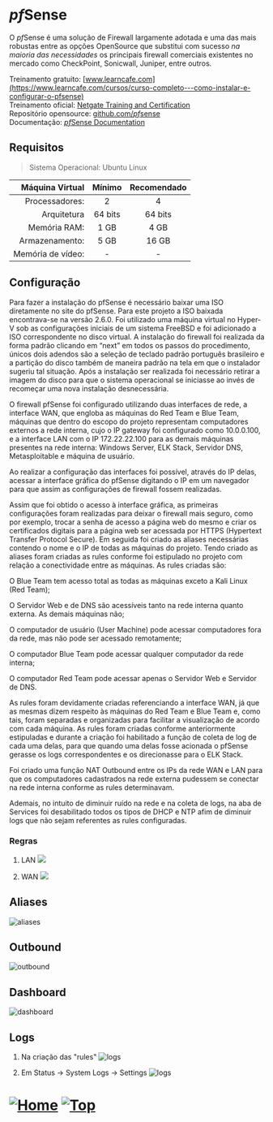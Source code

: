 # *pf*Sense

O *pf*Sense é uma solução de Firewall largamente adotada e uma das mais robustas entre as opções OpenSource que substitui com sucesso _na maioria das necessidades_ os principais firewall comerciais existentes no mercado como CheckPoint, Sonicwall, Juniper, entre outros.

Treinamento gratuito: [www.learncafe.com](https://www.learncafe.com/cursos/curso-completo---como-instalar-e-configurar-o-pfsense)  
Treinamento oficial: [Netgate Training and Certification](https://www.pfsense.org/our-services/#pfsense-training)  
Repositório opensource: [github.com/*pf*sense](https://github.com/pfsense)  
Documentação: [*pf*Sense Documentation](https://docs.netgate.com/pfsense/en/latest/)

## Requisitos

> Sistema Operacional: Ubuntu Linux

|   Máquina Virtual | Mínimo  | Recomendado |
| ----------------: | :-----: | :---------: |
|    Processadores: |    2    |      4      |
|       Arquitetura | 64 bits |   64 bits   |
|      Memória RAM: |  1 GB   |    4 GB     |
|    Armazenamento: |  5 GB   |    16 GB    |
| Memória de vídeo: |    -    |      -      |



## Configuração

Para fazer a instalação do pfSense é necessário baixar uma ISO diretamente no site do pfSense. Para este projeto a ISO baixada encontrava-se na versão 2.6.0. Foi utilizado uma máquina virtual no Hyper-V sob as configurações iniciais de um sistema FreeBSD e foi adicionado a ISO correspondente no disco virtual. A instalação do firewall foi realizada da forma padrão clicando em “next” em todos os passos do procedimento, únicos dois adendos são a seleção de teclado padrão português brasileiro e a partição do disco também de maneira padrão na tela em que o instalador sugeriu tal situação. Após a instalação ser realizada foi necessário retirar a imagem do disco para que o sistema operacional se iniciasse ao invés de recomeçar uma nova instalação desnecessária.

O firewall pfSense foi configurado utilizando duas interfaces de rede, a interface WAN, que engloba as máquinas do Red Team e Blue Team, máquinas que dentro do escopo do projeto representam computadores externos a rede interna, cujo o IP gateway foi configurado como 10.0.0.100, e a interface LAN com o IP 172.22.22.100 para as demais máquinas presentes na rede interna: Windows Server, ELK Stack, Servidor DNS, Metasploitable e máquina de usuário. 

Ao realizar a configuração das interfaces foi possível, através do IP delas, acessar a interface gráfica do pfSense digitando o IP em um navegador para que assim as configurações de firewall fossem realizadas. 

Assim que foi obtido o acesso à interface gráfica, as primeiras configurações foram realizadas para deixar o firewall mais seguro, como por exemplo, trocar a senha de acesso a página web do mesmo e criar os certificados digitais para a página web ser acessada por HTTPS (Hypertext Transfer Protocol Secure). Em seguida foi criado as aliases necessárias contendo o nome e o IP de todas as máquinas do projeto. Tendo criado as aliases foram criadas as rules conforme foi estipulado no projeto com relação a conectividade entre as máquinas.
As rules criadas são: 

O Blue Team tem acesso total as todas as máquinas exceto a Kali Linux (Red Team); 

O Servidor Web e de DNS são acessíveis tanto na rede interna quanto externa. As demais máquinas não; 

O computador de usuário (User Machine) pode acessar computadores fora da rede, mas não pode ser acessado remotamente; 

O computador Blue Team pode acessar qualquer computador da rede interna; 

O computador Red Team pode acessar apenas o Servidor Web e Servidor de DNS. 

As rules foram devidamente criadas referenciando a interface WAN, já que as mesmas dizem respeito às máquinas do Red Team e Blue Team e, como tais, foram separadas e organizadas para facilitar a visualização de acordo com cada máquina. As rules foram criadas conforme anteriormente estipuladas e durante a criação foi habilitado a função de coleta de log de cada uma delas, para que quando uma delas fosse acionada o pfSense gerasse os logs correspondentes e os direcionasse para o ELK Stack. 

Foi criado uma função NAT Outbound entre os IPs da rede WAN e LAN para que os computadores cadastrados na rede externa pudessem se conectar na rede interna conforme as rules determinavam. 

Ademais, no intuito de diminuir ruído na rede e na coleta de logs, na aba de Services foi desabilitado todos os tipos de DHCP e NTP afim de diminuir logs que não sejam referentes as rules configuradas.

### Regras

1. LAN
   ![](./../../../img/pfSense/rules-lan.png)

2. WAN
   ![](./../../../img/pfSense/rules-wan.png)

## Aliases

![aliases](./../../../img/pfSense/aliases.png)

## Outbound

![outbound](./../../../img/pfSense/outbound.png)

## Dashboard

![dashboard](./../../../img/pfSense/dashboard.png)

## Logs

1. Na criação das "rules"
![logs](./../../../img/pfSense/log.jpeg)

2. Em Status -> System Logs -> Settings
![logs](./../../../img/pfSense/log2.jpeg)

# [![Home][homeimage]][homelink] [![Top][topimage]](#)

[topimage]: https://img.shields.io/badge/-Voltar_ao_topo-grey
[homeimage]: https://img.shields.io/badge/-Home-blue
[homelink]: ./../../../README.md#
